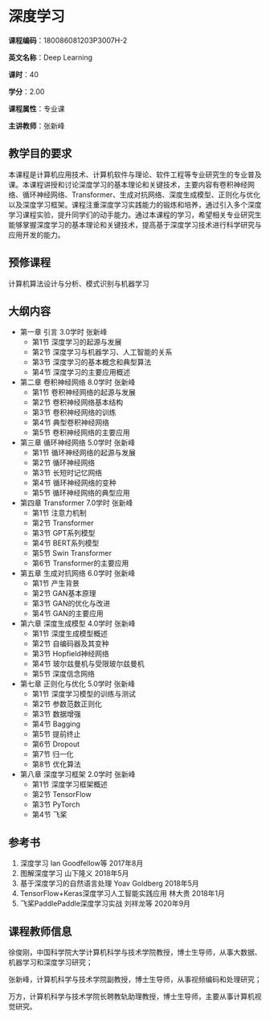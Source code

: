 # 深度学习

**课程编码**：180086081203P3007H-2 

**英文名称**：Deep Learning 

**课时**：40 

**学分**：2.00 

**课程属性**：专业课 

**主讲教师**：张新峰

## 教学目的要求
本课程是计算机应用技术、计算机软件与理论、软件工程等专业研究生的专业普及课。本课程讲授和讨论深度学习的基本理论和关键技术，主要内容有卷积神经网络、循环神经网络、Transformer、生成对抗网络、深度生成模型、正则化与优化以及深度学习框架。课程注重深度学习实践能力的锻炼和培养，通过引入多个深度学习课程实验，提升同学们的动手能力。通过本课程的学习，希望相关专业研究生能够掌握深度学习的基本理论和关键技术，提高基于深度学习技术进行科学研究与应用开发的能力。

## 预修课程
计算机算法设计与分析、模式识别与机器学习

## 大纲内容
- 第一章 引言 3.0学时 张新峰
  - 第1节 深度学习的起源与发展
  - 第2节 深度学习与机器学习、人工智能的关系
  - 第3节 深度学习的基本概念和典型算法
  - 第4节 深度学习的主要应用概述
- 第二章 卷积神经网络 8.0学时 张新峰
  - 第1节 卷积神经网络的起源与发展
  - 第2节 卷积神经网络基本结构
  - 第3节 卷积神经网络的训练
  - 第4节 典型卷积神经网络
  - 第5节 卷积神经网络的主要应用
- 第三章 循环神经网络 5.0学时 张新峰
  - 第1节 循环神经网络的起源与发展
  - 第2节 循环神经网络
  - 第3节 长短时记忆网络
  - 第4节 循环神经网络的变种
  - 第5节 循环神经网络的典型应用
- 第四章 Transformer 7.0学时 张新峰
  - 第1节 注意力机制
  - 第2节 Transformer
  - 第3节 GPT系列模型
  - 第4节 BERT系列模型
  - 第5节 Swin Transformer
  - 第6节 Transformer的主要应用
- 第五章 生成对抗网络 6.0学时 张新峰
  - 第1节 产生背景
  - 第2节 GAN基本原理
  - 第3节 GAN的优化与改进
  - 第4节 GAN的主要应用
- 第六章 深度生成模型 4.0学时 张新峰
  - 第1节 深度生成模型概述
  - 第2节 自编码器及其变种
  - 第3节 Hopfield神经网络
  - 第4节 玻尔兹曼机与受限玻尔兹曼机
  - 第5节 深度信念网络
- 第七章 正则化与优化 5.0学时 张新峰
  - 第1节 深度学习模型的训练与测试
  - 第2节 参数范数正则化
  - 第3节 数据增强
  - 第4节 Bagging
  - 第5节 提前终止
  - 第6节 Dropout
  - 第7节 归一化
  - 第8节 优化算法
- 第八章 深度学习框架 2.0学时 张新峰
  - 第1节 深度学习框架概述
  - 第2节 TensorFlow
  - 第3节 PyTorch
  - 第4节 飞桨
  

## 参考书
1. 深度学习 Ian Goodfellow等 2017年8月 
2. 图解深度学习 山下隆义 2018年5月 
3. 基于深度学习的自然语言处理 Yoav Goldberg 2018年5月 
4. TensorFlow+Keras深度学习人工智能实践应用 林大贵 2018年1月 
5. 飞桨PaddlePaddle深度学习实战 刘祥龙等 2020年9月
    

## 课程教师信息
徐俊刚，中国科学院大学计算机科学与技术学院教授，博士生导师，从事大数据、机器学习和深度学习研究；

张新峰，计算机科学与技术学院副教授，博士生导师，从事视频编码和处理研究；

万方，计算机科学与技术学院长聘教轨助理教授，博士生导师，主要从事计算机视觉研究。